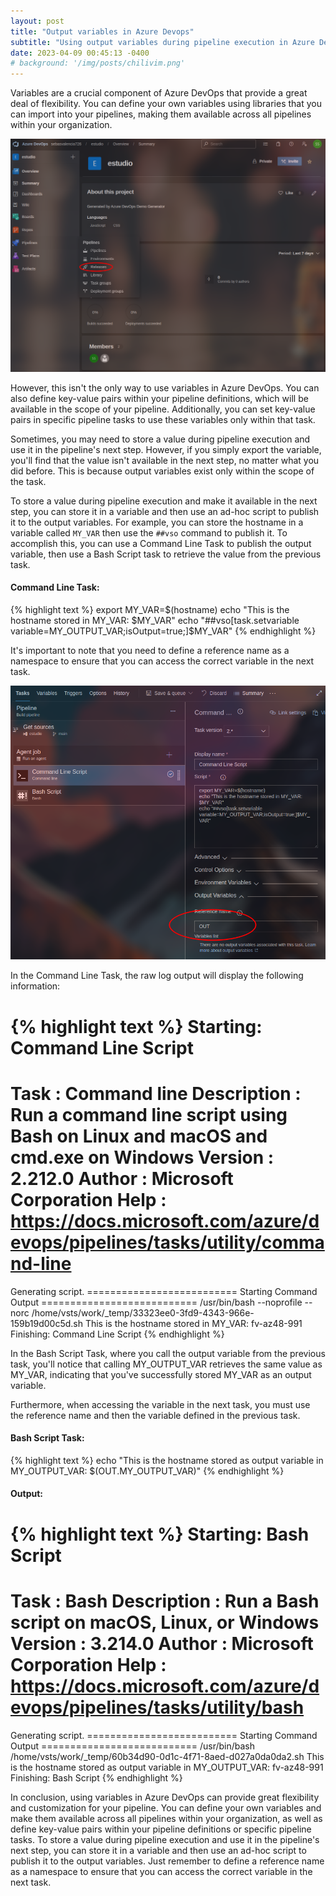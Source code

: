```yaml
---
layout: post
title: "Output variables in Azure Devops"
subtitle: "Using output variables during pipeline execution in Azure DevOps Classic Editor."
date: 2023-04-09 00:45:13 -0400
# background: '/img/posts/chilivim.png'
---
```


<p>Variables are a crucial component of Azure DevOps that provide a great deal of flexibility. You can define your own variables using libraries that you can import into your pipelines, making them available across all pipelines within your organization.</p>

<div class="img-container">
  <img src="/img/posts/2023-04-07-output-variables/libraries.png">
</div>

<p>However, this isn't the only way to use variables in Azure DevOps. You can also define key-value pairs within your pipeline definitions, which will be available in the scope of your pipeline. Additionally, you can set key-value pairs in specific pipeline tasks to use these variables only within that task.</p>

<p>Sometimes, you may need to store a value during pipeline execution and use it in the pipeline's next step. However, if you simply export the variable, you'll find that the value isn't available in the next step, no matter what you did before. This is because output variables exist only within the scope of the task.</p>

<p>To store a value during pipeline execution and make it available in the next step, you can store it in a variable and then use an ad-hoc script to publish it to the output variables. For example, you can store the hostname in a variable called <code>MY_VAR</code> then use the <code>##vso</code> command to publish it. To accomplish this, you can use a Command Line Task to publish the output variable, then use a Bash Script task to retrieve the value from the previous task.</p>

#### Command Line Task:

{% highlight text %}
export MY_VAR=$(hostname)
echo "This is the hostname stored in MY_VAR: $MY_VAR"
echo "##vso[task.setvariable variable=MY_OUTPUT_VAR;isOutput=true;]$MY_VAR"
{% endhighlight %}

<p>It's important to note that you need to define a reference name as a namespace to ensure that you can access the correct variable in the next task.</p>

<div class="img-container">
  <img src="/img/posts/2023-04-07-output-variables/reference_name.png">
</div>

<p>In the Command Line Task, the raw log output will display the following information:</p>

{% highlight text %}
Starting: Command Line Script
==============================================================================
Task         : Command line
Description  : Run a command line script using Bash on Linux and macOS and cmd.exe on Windows
Version      : 2.212.0
Author       : Microsoft Corporation
Help         : https://docs.microsoft.com/azure/devops/pipelines/tasks/utility/command-line
==============================================================================
Generating script.
========================== Starting Command Output ===========================
/usr/bin/bash --noprofile --norc /home/vsts/work/_temp/33323ee0-3fd9-4343-966e-159b19d00c5d.sh
This is the hostname stored in MY_VAR: fv-az48-991
Finishing: Command Line Script
{% endhighlight %}

<p>In the Bash Script Task, where you call the output variable from the previous task, you'll notice that calling MY_OUTPUT_VAR retrieves the same value as MY_VAR, indicating that you've successfully stored MY_VAR as an output variable.</p>

<p>Furthermore, when accessing the variable in the next task, you must use the reference name and then the variable defined in the previous task.</p>

#### Bash Script Task:

{% highlight text %}
echo "This is the hostname stored as output variable in MY_OUTPUT_VAR: $(OUT.MY_OUTPUT_VAR)"
{% endhighlight %}

#### Output:

{% highlight text %}
Starting: Bash Script
==============================================================================
Task         : Bash
Description  : Run a Bash script on macOS, Linux, or Windows
Version      : 3.214.0
Author       : Microsoft Corporation
Help         : https://docs.microsoft.com/azure/devops/pipelines/tasks/utility/bash
==============================================================================
Generating script.
========================== Starting Command Output ===========================
/usr/bin/bash /home/vsts/work/_temp/60b34d90-0d1c-4f71-8aed-d027a0da0da2.sh
This is the hostname stored as output variable in MY_OUTPUT_VAR: fv-az48-991
Finishing: Bash Script
{% endhighlight %}

<p>In conclusion, using variables in Azure DevOps can provide great flexibility and customization for your pipeline. You can define your own variables and make them available across all pipelines within your organization, as well as define key-value pairs within your pipeline definitions or specific pipeline tasks. To store a value during pipeline execution and use it in the pipeline's next step, you can store it in a variable and then use an ad-hoc script to publish it to the output variables. Just remember to define a reference name as a namespace to ensure that you can access the correct variable in the next task.</p>

